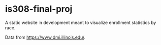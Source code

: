 # is308-final-proj
A static website in development meant to visualize enrollment statistics by race.

Data from https://www.dmi.illinois.edu/. 